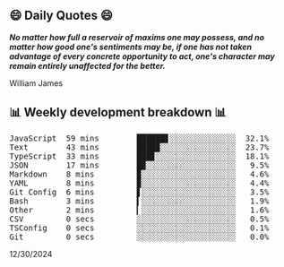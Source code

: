 ## 😄 Daily Quotes 😄

_**No matter how full a reservoir of maxims one may possess, and no matter how good one's sentiments may be, if one has not taken advantage of every concrete opportunity to act, one's character may remain entirely unaffected for the better.**_

William James



## 📊 Weekly development breakdown 📊

<pre>JavaScript  59 mins        ██████▋░░░░░░░░░░░░░░  32.1%
Text        43 mins        ████▉░░░░░░░░░░░░░░░░  23.7%
TypeScript  33 mins        ███▊░░░░░░░░░░░░░░░░░  18.1%
JSON        17 mins        █▉░░░░░░░░░░░░░░░░░░░   9.5%
Markdown    8 mins         ▉░░░░░░░░░░░░░░░░░░░░   4.6%
YAML        8 mins         ▉░░░░░░░░░░░░░░░░░░░░   4.4%
Git Config  6 mins         ▋░░░░░░░░░░░░░░░░░░░░   3.5%
Bash        3 mins         ▍░░░░░░░░░░░░░░░░░░░░   1.9%
Other       2 mins         ▎░░░░░░░░░░░░░░░░░░░░   1.6%
CSV         0 secs         ░░░░░░░░░░░░░░░░░░░░░   0.5%
TSConfig    0 secs         ░░░░░░░░░░░░░░░░░░░░░   0.1%
Git         0 secs         ░░░░░░░░░░░░░░░░░░░░░   0.0%</pre>

12/30/2024